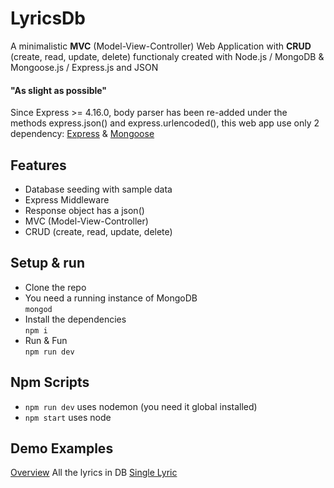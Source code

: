 # LyricsDb

A minimalistic **MVC** (Model-View-Controller) Web Application with **CRUD** (create, read, update, delete) functionaly created with Node.js / MongoDB & Mongoose.js / Express.js and JSON 

#### "As slight as possible"
Since Express >= 4.16.0, body parser has been re-added under the methods express.json() and express.urlencoded(), this web app use only 2 dependency: [Express](https://expressjs.com) & [Mongoose](https://mongoosejs.com)


## Features
- Database seeding with sample data
- Express Middleware 
- Response object has a json() 
- MVC (Model-View-Controller)
- CRUD (create, read, update, delete)

## Setup & run

- Clone the repo
- You need a running instance of MongoDB  
`mongod`
- Install the dependencies  
`npm i`
- Run & Fun  
`npm run dev`

## Npm Scripts

- `npm run dev` uses nodemon (you need it global installed)
- `npm start` uses node


## Demo Examples

[Overview](https://lyricsdb.leandro-berlin.now.sh/) All the lyrics in DB
[Single Lyric](https://lyricsdb.leandro-berlin.now.sh/lyrics/5d5d1ae7ef607625c75d27d4)
